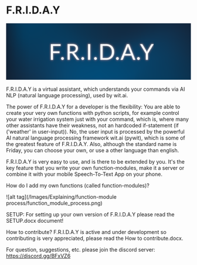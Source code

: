# F.R.I.D.A.Y

![alt tag](/Images/Logo.png) 

F.R.I.D.A.Y is a virtual assistant, which understands your commands via AI NLP (natural language processing), used by wit.ai.

The power of F.R.I.D.A.Y for a developer is the flexibility: You are able to create your very own functions with python scripts, for example control your water irrigation system just with your command, which is, where many other assistants have their weakness, not an hardcoded if-statement (if ('weather' in user-input)). No, the user input is processed by the powerful AI natural language processing framework wit.ai (pywit), which is some of the greatest feature of F.R.I.D.A.Y. Also, although the standard name is Friday, you can choose your own, or use a other language than english.

F.R.I.D.A.Y is very easy to use, and is there to be extended by you. It's the key feature that you write your own function-modules, make it a server or combine it with your mobile Speech-To-Text App on your phone.

How do I add my own functions (called function-modules)?

![alt tag](/Images/Explaining/function-module process/function_module_process.png)

SETUP:
For setting up your own version of F.R.I.D.A.Y please read the SETUP.docx document!

How to contribute?
F.R.I.D.A.Y is active and under development so contributing is very appreciated, please read the How to contribute.docx.

For question, suggestions, etc. please join the discord server: https://discord.gg/BFxVZ6
